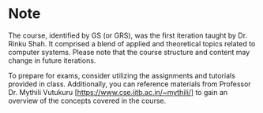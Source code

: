 # Note

The course, identified by GS (or GRS), was the first iteration taught by Dr. Rinku Shah. It comprised a blend of applied and theoretical topics related to computer systems. Please note that the course structure and content may change in future iterations.

To prepare for exams, consider utilizing the assignments and tutorials provided in class. Additionally, you can reference materials from Professor Dr. Mythili Vutukuru [https://www.cse.iitb.ac.in/~mythili/] to gain an overview of the concepts covered in the course.
